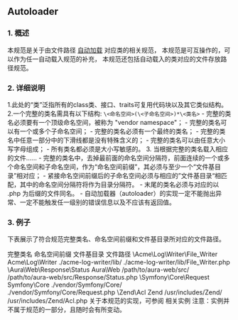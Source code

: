 ## Autoloader

### 1. 概述
本规范是关于由文件路径 [自动加载](http://php.net/autoload) 对应类的相关规范，
本规范是可互操作的，可以作为任一自动载入规范的补充，
本规范还包括自动载入的类对应的文件存放路径规范。

###  2. 详细说明
1.此处的“类”泛指所有的class类、接口、traits可复用代码块以及其它类似结构。
2.一个完整的类名需具有以下结构:
    `\<命名空间>(\<子命名空间>)*\<类名>`
    - 完整的类名必须要有一个顶级命名空间，被称为 "vendor namespace"；
    - 完整的类名可以有一个或多个子命名空间；
    - 完整的类名必须有一个最终的类名；
    - 完整的类名中任意一部分中的下滑线都是没有特殊含义的；
    - 完整的类名可以由任意大小写字母组成；
    - 所有类名都必须是大小写敏感的。
3. 当根据完整的类名载入相应的文件……
    - 完整的类名中，去掉最前面的命名空间分隔符，前面连续的一个或多个命名空间和子命名空间，作为“命名空间前缀”，其必须与至少一个“文件基目录”相对应；
    - 紧接命名空间前缀后的子命名空间必须与相应的”文件基目录“相匹配，其中的命名空间分隔符将作为目录分隔符。
    - 末尾的类名必须与对应的以 .php 为后缀的文件同名。
    - 自动加载器（autoloader）的实现一定不能抛出异常、一定不能触发任一级别的错误信息以及不应该有返回值。
### 3. 例子
下表展示了符合规范完整类名、命名空间前缀和文件基目录所对应的文件路径。

完整类名	命名空间前缀	文件基目录	文件路径
\Acme\Log\Writer\File_Writer	Acme\Log\Writer	./acme-log-writer/lib/	./acme-log-writer/lib/File_Writer.php
\Aura\Web\Response\Status	Aura\Web	/path/to/aura-web/src/	/path/to/aura-web/src/Response/Status.php
\Symfony\Core\Request	Symfony\Core	./vendor/Symfony/Core/	./vendor/Symfony/Core/Request.php
\Zend\Acl	Zend	/usr/includes/Zend/	/usr/includes/Zend/Acl.php
关于本规范的实现，可参阅 相关实例
注意：实例并不属于规范的一部分，且随时会有所变动。